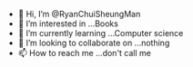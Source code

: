 - 👋 Hi, I’m @RyanChuiSheungMan
- 👀 I’m interested in ...Books
- 🌱 I’m currently learning ...Computer science
- 💞️ I’m looking to collaborate on ...nothing
- 📫 How to reach me ...don't call me

<!---
RyanChuiSheungMan/RyanChuiSheungMan is a ✨ special ✨ repository because its `README.md` (this file) appears on your GitHub profile.
You can click the Preview link to take a look at your changes.
--->
